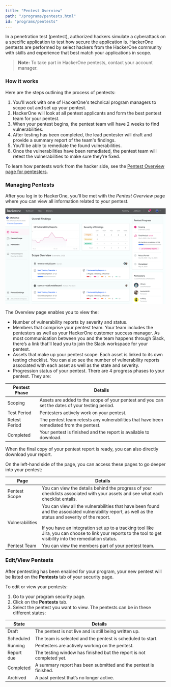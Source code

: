 ```yaml
---
title: "Pentest Overview"
path: "/programs/pentests.html"
id: "programs/pentests"
---
```


In a penetration test (pentest), authorized hackers simulate a cyberattack on a specific application to test how secure the application is. HackerOne pentests are performed by select hackers from the HackerOne community with skills and experience that best match your applications in scope.

> **Note:** To take part in HackerOne pentests, contact your account manager.  

### How it works

Here are the steps outlining the process of pentests:
1. You'll work with one of HackerOne's technical program managers to scope out and set up your pentest.
2. HackerOne will look at all pentest applicants and form the best pentest team for your pentest.
3. When your pentest begins, the pentest team will have 2 weeks to find vulnerabilities.
4. After testing has been completed, the lead pentester will draft and provide a summary report of the team's findings.
5. You'll be able to remediate the found vulnerabilities.
6. Once the vulnerabilities have been remediated, the pentest team will retest the vulnerabilities to make sure they’re fixed.

To learn how pentests work from the hacker side, see the [Pentest Overview page for pentesters](/hackers/pentest-overview.html).

### Managing Pentests
After you log in to HackerOne, you’ll be met with the *Pentest Overview* page where you can view all information related to your pentest.

![pentest overview page](./images/pentest-overview.jpg)

The Overview page enables you to view the:
* Number of vulnerability reports by severity and status.
* Members that comprise your pentest team. Your team includes the pentesters as well as your HackerOne customer success manager. As most communication between you and the team happens through Slack, there’s a link that’ll lead you to join the Slack workspace for your pentest.
* Assets that make up your pentest scope.  Each asset is linked to its own testing checklist. You can also see the number of vulnerability reports associated with each asset as well as the state and severity.
* Progression status of your pentest. There are 4 progress phases to your pentest. They are:

Pentest Phase | Details
------------- | --------
Scoping | Assets are added to the scope of your pentest and you can set the dates of your testing period.
Test Period | Pentesters actively work on your pentest.
Retest Period | The pentest team retests any vulnerabilities that have been remediated from the pentest.
Completed | Your pentest is finished and the report is available to download.

When the final copy of your pentest report is ready, you can also directly download your report.

On the left-hand side of the page, you can access these pages to go deeper into your pentest:

Page | Details
---- | -------
Pentest Scope | You can view the details behind the progress of your checklists associated with your assets and see what each checklist entails.
Vulnerabilities | You can view all the vulnerabilities that have been found and the associated vulnerability report, as well as the status and severity of the report.<br><br> If you have an integration set up to a tracking tool like Jira, you can choose to link your reports to the tool to get visibility into the remediation status.
Pentest Team | You can view the members part of your pentest team.

### Edit/View Pentests
After pentesting has been enabled for your program, your new pentest will be listed on the **Pentests** tab of your security page.

To edit or view your pentests:
1. Go to your program security page.
2. Click on the **Pentests** tab.
3. Select the pentest you want to view. The pentests can be in these different states:

State | Details
----- | -------
Draft | The pentest is not live and is still being written up.
Scheduled | The team is selected and the pentest is scheduled to start.
Running | Pentesters are actively working on the pentest.
Report due | The testing window has finished but the report is not completed yet.
Completed | A summary report has been submitted and the pentest is finished.
Archived | A past pentest that’s no longer active.
